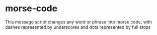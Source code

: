 # morse-code

This message script changes any word or phrase into morse code, with dashes represented by underscores and dots represented by full stops
